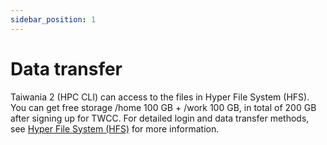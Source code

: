 ```yaml
---
sidebar_position: 1
---
```


# Data transfer

Taiwania 2 (HPC CLI) can access to the files in Hyper File System (HFS). You can get free storage /home 100 GB + /work 100 GB, in total of 200 GB after signing up for TWCC. For detailed login and data transfer methods, see [Hyper File System (HFS)](/@twccdocs/doc-hfs-main-en) for more information.
